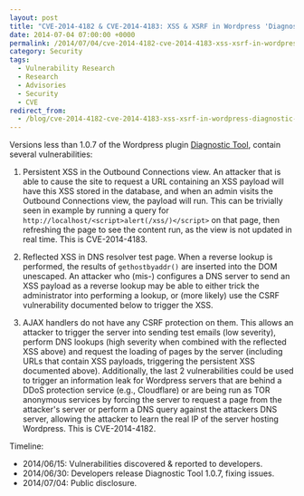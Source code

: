 ```yaml
---
layout: post
title: "CVE-2014-4182 & CVE-2014-4183: XSS & XSRF in Wordpress 'Diagnostic Tool' Plugin"
date: 2014-07-04 07:00:00 +0000
permalink: /2014/07/04/cve-2014-4182-cve-2014-4183-xss-xsrf-in-wordpress-diagnostic-tool-plugin/
category: Security
tags:
  - Vulnerability Research
  - Research
  - Advisories
  - Security
  - CVE
redirect_from:
  - /blog/cve-2014-4182-cve-2014-4183-xss-xsrf-in-wordpress-diagnostic-tool-plugin/
---
```

Versions less than 1.0.7 of the Wordpress plugin [Diagnostic Tool](https://wordpress.org/plugins/diagnostic-tool/), contain several vulnerabilities:

1. Persistent XSS in the Outbound Connections view.  An attacker that is able to cause the site to request a URL containing an XSS payload will have this XSS stored in the database, and when an admin visits the Outbound Connections view, the payload will run.  This can be trivially seen in example by running a query for `http://localhost/<script>alert(/xss/)</script>` on that page, then refreshing the page to see the content run, as the view is not updated in real time.  This is CVE-2014-4183.

2. Reflected XSS in DNS resolver test page.  When a reverse lookup is performed, the results of `gethostbyaddr()` are inserted into the DOM unescaped.  An attacker who (mis-) configures a DNS server to send an XSS payload as a reverse lookup may be able to either trick the administrator into performing a lookup, or (more likely) use the CSRF vulnerability documented below to trigger the XSS.

3. AJAX handlers do not have any CSRF protection on them.  This allows an attacker to trigger the server into sending test emails (low severity), perform DNS lookups (high severity when combined with the reflected XSS above) and request the loading of pages by the server (including URLs that contain XSS payloads, triggering the persistent XSS documented above).  Additionally, the last 2 vulnerabilities could be used to trigger an information leak for Wordpress servers that are behind a DDoS protection service (e.g., Cloudflare) or are being run as TOR anonymous services by forcing the server to request a page from the attacker's server or perform a DNS query against the attackers DNS server, allowing the attacker to learn the real IP of the server hosting Wordpress.  This is CVE-2014-4182.

Timeline:

- 2014/06/15: Vulnerabilities discovered & reported to developers.
- 2014/06/30: Developers release Diagnostic Tool 1.0.7, fixing issues.
- 2014/07/04: Public disclosure.
